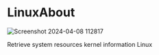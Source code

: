 # LinuxAbout
![Screenshot 2024-04-08 112817](https://github.com/rootAHMED/LinuxAbout/assets/102583986/cfccb093-0604-4a3e-b66c-9cd743ff36a6)

Retrieve system resources kernel information Linux

